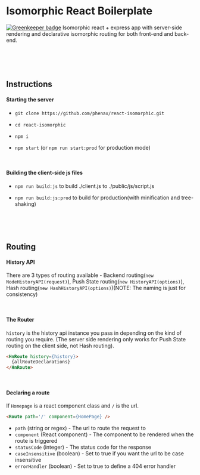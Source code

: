Isomorphic React Boilerplate
============================

[![Greenkeeper badge](https://badges.greenkeeper.io/phenax/react-isomorphic.svg)](https://greenkeeper.io/)
Isomorphic react + express app with server-side rendering and declarative isomorphic routing for both front-end and back-end.
<br /><br /><br /><br /><br />


## Instructions

#### Starting the server

* ```git clone https://github.com/phenax/react-isomorphic.git```

* ```cd react-isomorphic```

* ```npm i```

* ```npm start``` (or ```npm run start:prod``` for production mode)

<br />

#### Building the client-side js files

* ```npm run build:js``` to build ./client.js to ./public/js/script.js

* ```npm run build:js:prod``` to build for production(with minification and tree-shaking)


<br /><br /><br />


## Routing

#### History API
There are 3 types of routing available - Backend routing(`new NodeHistoryAPI(request)`), Push State routing(`new HistoryAPI(options)`), Hash routing(`new HashHistoryAPI(options)`)(NOTE: The naming is just for consistency)

<br />

#### The Router
`history` is the history api instance you pass in depending on the kind of routing you require. (The server side rendering only works for Push State routing on the client side, not Hash routing).
```html
<HnRoute history={history}>
  {allRouteDeclarations}
</HnRoute>
```

<br />

#### Declaring a route
If `Homepage` is a react component class and `/` is the url.
```html
<Route path='/' component={HomePage} />
```

* `path` (string or regex)        - The url to route the request to
* `component` (React component)   - The component to be rendered when the route is triggered
* `statusCode` (integer)          - The status code for the response
* `caseInsensitive` (boolean)     - Set to true if you want the url to be case insensitive
* `errorHandler` (boolean)        - Set to true to define a 404 error handler

